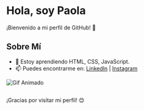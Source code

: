 # Hola, soy Paola

¡Bienvenido a mi perfil de GitHub! 👋

## Sobre Mí

- 🌱 Estoy aprendiendo HTML, CSS, JavaScript.
- 📫 Puedes encontrarme en: [LinkedIn](https://www.linkedin.com/in/paola-casta%C3%B1o-gomez-640b672b5/) | [Instagram](https://www.instagram.com/paolacastanogomez?igsh=MWVtM2d0ZDFuZzdkdw==)


![Gif Animado](https://media.giphy.com/media/v1.Y2lkPTc5MGI3NjExMnV5eDhjd2U1MnkyY2pvenpvN3Y3dGdpZzR3ZDlsZ2pjOTU1d2twMSZlcD12MV9naWZzX3NlYXJjaCZjdD1n/11U1Jr1cdnLGoM15tv/giphy.gif)


## 

¡Gracias por visitar mi perfil! 😊
